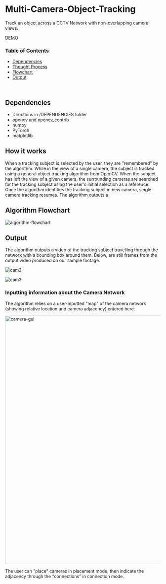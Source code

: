 # Multi-Camera-Object-Tracking
Track an object across a CCTV Network with non-overlapping camera views.

[DEMO](https://youtu.be/8q7Zv_42oH0)

### Table of Contents
- <a href='#Dependencies'>Dependencies</a>
- <a href='#How-it-works'>Thought Process</a>
- <a href='#Algorithm-Flowchart'>Flowchart</a>
- <a href='#Output'>Output</a>

&nbsp;
&nbsp;
&nbsp;
&nbsp;

## Dependencies
+ Directions in /DEPENDENCIES folder
+ opencv and opencv_contrib
+ numpy
+ PyTorch
+ matplotlib

## How it works

When a tracking subject is selected by the user, they are "remembered" by the algorithm. While in the view of a single camera, the subject is tracked using a general object tracking algorithm from OpenCV. When the subject has left the view of a given camera, the surrounding cameras are searched for the tracking subject using the user's initial selection as a reference. Once the algorithm identifies the tracking subject in new camera, single camera tracking resumes. The algorithm outputs a 

## Algorithm Flowchart
![algorithm-flowchart](https://user-images.githubusercontent.com/21336191/63116742-faadc000-bf5f-11e9-8372-994f0d94395d.jpg)

## Output
The algorithm outputs a video of the tracking subject travelling through the network with a bounding box around them. Below, are still frames from the output video produced on our sample footage.

![cam2](https://user-images.githubusercontent.com/21336191/63117797-1dd96f00-bf62-11e9-8d67-54776a8296dc.jpg)

![cam3](https://user-images.githubusercontent.com/21336191/63117806-22058c80-bf62-11e9-81f1-bc644139a95f.jpg)

### Inputting information about the Camera Network
The algorithm relies on a user-inputted "map" of the camera network (showing relative location and camera adjacency) entered here: 

<img width="800" alt="camera-gui" src="https://user-images.githubusercontent.com/21336191/63117697-ed91d080-bf61-11e9-9676-1dfcf11e6dbf.png">

The user can "place" cameras in placement mode, then indicate the adjacency through the "connections" in connection mode.
